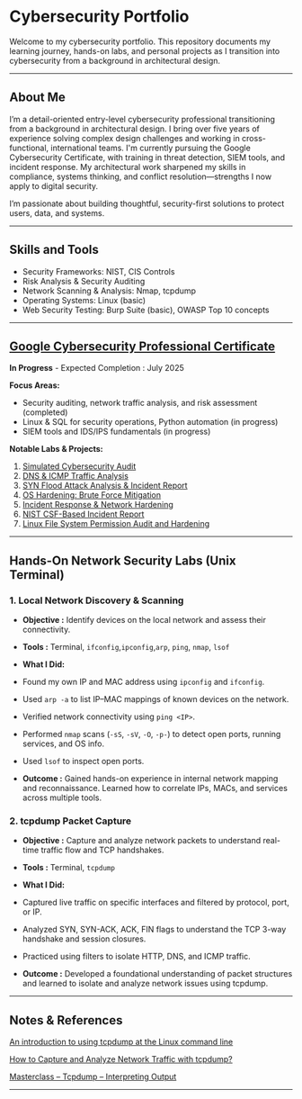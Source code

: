 # Cybersecurity Portfolio

Welcome to my cybersecurity portfolio. This repository documents my learning journey, hands-on labs, and personal projects as I transition into cybersecurity from a background in architectural design.

---

## About Me

I’m a detail-oriented entry-level cybersecurity professional transitioning from a background in architectural design. I bring over five years of experience solving complex design challenges and working in cross-functional, international teams. I'm currently pursuing the Google Cybersecurity Certificate, with training in threat detection, SIEM tools, and incident response. My architectural work sharpened my skills in compliance, systems thinking, and conflict resolution—strengths I now apply to digital security.

I’m passionate about building thoughtful, security-first solutions to protect users, data, and systems.

---

## Skills and Tools
- Security Frameworks: NIST, CIS Controls  
- Risk Analysis & Security Auditing  
- Network Scanning & Analysis: Nmap, tcpdump  
- Operating Systems: Linux (basic)  
- Web Security Testing: Burp Suite (basic), OWASP Top 10 concepts 

---

## [Google Cybersecurity Professional Certificate](https://www.coursera.org/professional-certificates/google-cybersecurity)
**In Progress** - Expected Completion : July 2025

**Focus Areas:**
- Security auditing, network traffic analysis, and risk assessment (completed)  
- Linux & SQL for security operations, Python automation (in progress)  
- SIEM tools and IDS/IPS fundamentals (in progress) 

**Notable Labs & Projects:**
1. [Simulated Cybersecurity Audit](/Projects-Google-cybersecurity-professional-certificate/01_Cybersecurity%20Audit.md)
2. [DNS & ICMP Traffic Analysis](/Projects-Google-cybersecurity-professional-certificate/02_DNS%20&%20ICMP%20Traffic%20Analysis.md)
3. [SYN Flood Attack Analysis & Incident Report](/Projects-Google-cybersecurity-professional-certificate/03_SYN%20Flood%20Attack%20Analysis.md)
4. [OS Hardening: Brute Force Mitigation](/Projects-Google-cybersecurity-professional-certificate/04_OS%20hardening.md)
5. [Incident Response & Network Hardening](/Projects-Google-cybersecurity-professional-certificate/05_Network%20hardening%20analysis.md)
6. [NIST CSF-Based Incident Report](/Projects-Google-cybersecurity-professional-certificate/06_NIST%20CSF-Based%20Incident%20Report.md)
7. [Linux File System Permission Audit and Hardening](/Projects-Google-cybersecurity-professional-certificate/07_Linux%20File%20Permission%20Audit)

---

## Hands-On Network Security Labs (Unix Terminal)

### 1. Local Network Discovery & Scanning

- __Objective :__ Identify devices on the local network and assess their connectivity.

- __Tools :__ Terminal, `ifconfig`,`ipconfig`,`arp`, `ping`, `nmap`, `lsof`

- __What I Did:__
* Found my own IP and MAC address using `ipconfig` and `ifconfig`.

* Used `arp -a` to list IP–MAC mappings of known devices on the network.

* Verified network connectivity using `ping <IP>`.

* Performed `nmap` scans (`-sS`, `-sV`, `-O`, `-p-`) to detect open ports, running services, and OS info.

* Used `lsof` to inspect open ports.

- __Outcome :__ Gained hands-on experience in internal network mapping and reconnaissance. Learned how to correlate IPs, MACs, and services across multiple tools.

### 2. tcpdump Packet Capture

- __Objective :__ Capture and analyze network packets to understand real-time traffic flow and TCP handshakes.

- __Tools :__ Terminal, `tcpdump`

- __What I Did:__

* Captured live traffic on specific interfaces and filtered by protocol, port, or IP.

* Analyzed SYN, SYN-ACK, ACK, FIN flags to understand the TCP 3-way handshake and session closures.

* Practiced using filters to isolate HTTP, DNS, and ICMP traffic.

- __Outcome :__ Developed a foundational understanding of packet structures and learned to isolate and analyze network issues using tcpdump.

---

## Notes & References
[An introduction to using tcpdump at the Linux command line](https://opensource.com/article/18/10/introduction-tcpdump)

[How to Capture and Analyze Network Traffic with tcpdump?](https://geekflare.com/cloud/tcpdump-examples/)

[Masterclass – Tcpdump – Interpreting Output](https://packetpushers.net/blog/masterclass-tcpdump-interpreting-output/)

---